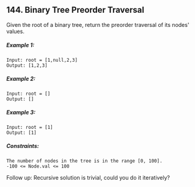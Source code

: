 ﻿## 144. Binary Tree Preorder Traversal

Given the root of a binary tree, return the preorder traversal of its nodes' values.

##### Example 1:

    Input: root = [1,null,2,3]
    Output: [1,2,3]

##### Example 2:

    Input: root = []
    Output: []

##### Example 3:

    Input: root = [1]
    Output: [1]

##### Constraints:

    The number of nodes in the tree is in the range [0, 100].
    -100 <= Node.val <= 100

Follow up: Recursive solution is trivial, could you do it iteratively?